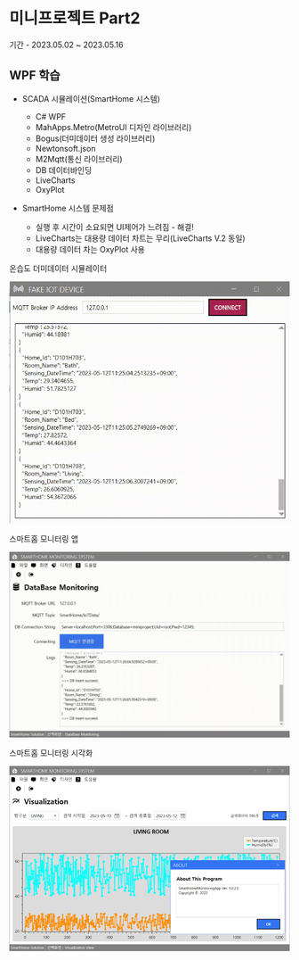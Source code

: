 # 미니프로젝트 Part2
기간 - 2023.05.02 ~ 2023.05.16

## WPF 학습
- SCADA 시뮬레이션(SmartHome 시스템)
	- C# WPF
	- MahApps.Metro(MetroUI 디자인 라이브러리)
	- Bogus(더미데이터 생성 라이브러리)
	- Newtonsoft.json
	- M2Mqtt(통신 라이브러리)
	- DB 데이터바인딩
	- LiveCharts
	- OxyPlot
	
- SmartHome 시스템 문제점
	- 실행 후 시간이 소요되면 UI제어가 느려짐 - 해결!
	- LiveCharts는 대용량 데이터 차트는 무리(LiveCharts V.2 동일)
	- 대용량 데이터 차는 OxyPlot 사용
	
온습도 더미데이터 시뮬레이터

<img 
src="https://raw.githubusercontent.com/CodingNewbie0/miniprojects/main/part2/studySCADA/ScadaSimulation/SmartHomePublisher.gif" width=700>

스마트홈 모니터링 앱

<img 
src="https://raw.githubusercontent.com/CodingNewbie0/miniprojects/main/part2/studySCADA/ScadaSimulation/SmartHomeMonitor1.gif" width=700>

스마트홈 모니터링 시각화

<img 
src="https://raw.githubusercontent.com/CodingNewbie0/miniprojects/main/part2/studySCADA/ScadaSimulation/SmartHomeMonitor2.png" width=700>

